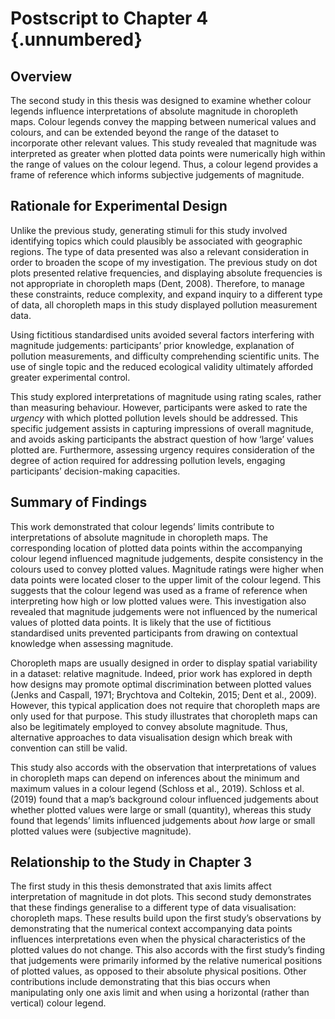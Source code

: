 # Postscript to Chapter 4 {.unnumbered}

## Overview

The second study in this thesis was designed to examine whether colour legends influence interpretations of absolute magnitude in choropleth maps. Colour legends convey the mapping between numerical values and colours, and can be extended beyond the range of the dataset to incorporate other relevant values. This study revealed that magnitude was interpreted as greater when plotted data points were numerically high within the range of values on the colour legend. Thus, a colour legend provides a frame of reference which informs subjective judgements of magnitude.

## Rationale for Experimental Design

Unlike the previous study, generating stimuli for this study involved identifying topics which could plausibly be associated with geographic regions. The type of data presented was also a relevant consideration in order to broaden the scope of my investigation. The previous study on dot plots presented relative frequencies, and displaying absolute frequencies is not appropriate in choropleth maps (Dent, 2008). Therefore, to manage these constraints, reduce complexity, and expand inquiry to a different type of data, all choropleth maps in this study displayed pollution measurement data. 

Using fictitious standardised units avoided several factors interfering with magnitude judgements: participants’ prior knowledge, explanation of pollution measurements, and difficulty comprehending scientific units. The use of single topic and the reduced ecological validity ultimately afforded greater experimental control.

This study explored interpretations of magnitude using rating scales, rather than measuring behaviour. However, participants were asked to rate the *urgency* with which plotted pollution levels should be addressed. This specific judgement assists in capturing impressions of overall magnitude, and avoids asking participants the abstract question of how ‘large’ values plotted are. Furthermore, assessing urgency requires consideration of the degree of action required for addressing pollution levels, engaging participants’ decision-making capacities.

## Summary of Findings

This work demonstrated that colour legends’ limits contribute to interpretations of absolute magnitude in choropleth maps. The corresponding location of plotted data points within the accompanying colour legend influenced magnitude judgements, despite consistency in the colours used to convey plotted values. Magnitude ratings were higher when data points were located closer to the upper limit of the colour legend. This suggests that the colour legend was used as a frame of reference when interpreting how high or low plotted values were. This investigation also revealed that magnitude judgements were not influenced by the numerical values of plotted data points. It is likely that the use of fictitious standardised units prevented participants from drawing on contextual knowledge when assessing magnitude. 

Choropleth maps are usually designed in order to display spatial variability in a dataset: relative magnitude. Indeed, prior work has explored in depth how designs may promote optimal discrimination between plotted values (Jenks and Caspall, 1971; Brychtova and Coltekin, 2015; Dent et al., 2009). However, this typical application does not require that choropleth maps are only used for that purpose. This study illustrates that choropleth maps can also be legitimately employed to convey absolute magnitude. Thus, alternative approaches to data visualisation design which break with convention can still be valid.

This study also accords with the observation that interpretations of values in choropleth maps can depend on inferences about the minimum and maximum values in a colour legend (Schloss et al., 2019). Schloss et al. (2019) found that a map’s background colour influenced judgements about whether plotted values were large or small (quantity), whereas this study found that legends’ limits influenced judgements about *how* large or small plotted values were (subjective magnitude).

## Relationship to the Study in Chapter 3

The first study in this thesis demonstrated that axis limits affect interpretation of magnitude in dot plots. This second study demonstrates that these findings generalise to a different type of data visualisation: choropleth maps. These results build upon the first study’s observations by demonstrating that the numerical context accompanying data points influences interpretations even when the physical characteristics of the plotted values do not change. This also accords with the first study’s finding that judgements were primarily informed by the relative numerical positions of plotted values, as opposed to their absolute physical positions. Other contributions include demonstrating that this bias occurs when manipulating only one axis limit and when using a horizontal (rather than vertical) colour legend.
